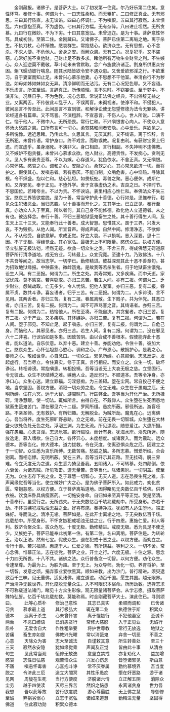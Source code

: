 <!-- { "loadSidebar": true } -->
　　金刚藏报。诸佛子。是菩萨大士。以了初发第一住竟。尔乃好乐第二住矣。意性怀笃。奉修十事。何谓为十。一曰志性柔和。而无粗犷。二曰修正真业。无有邪思。三曰其行质直。永无谀谄。四曰心怀调仁。不为嗔恨。五曰其行寂然。未曾愦乱。六曰意抱至真。不为虚伪。七曰其行方幅。无有杂碎。八曰进止坦然。无所贪慕。九曰行在微妙。不为下劣。十曰其意宽弘。未曾迫迮。是为十事。菩萨意性怀笃。具成初住。至第二住。金刚藏曰。又诸佛子。菩萨已住第二离垢之地。离于杀生。不执刀杖。心怀惭愧。愍哀群生。常抱慈心。欲济众生。无有思想。心不念杀。不求人便。不危他人。舍身之安。而解众患。无有二心。况复犯乎。又不盗窃。心常好施不贪他财。己财止足不数多求。睹他所有万物生业财宝之利。不生嫉心。众人迎逆莫不戴敬。草叶毛米未曾默取。念广布施救济诸乏。割身所供惠众穷困。蜎飞蠕动蚑行喘息。随其水陆皆欲令安不遇众患。又舍爱欲邪淫之行。不欲重习。自于妻室而知止足。未曾兴心慕乐他妻。心不思想不干他室。奉清白行不为秽浊。如母如姊如妹如女无异。清净鲜明而无沾污。无有二心况犯色耶。又不妄语。不乐虚言。所宣至诚。言辞真正。所传顺理。言不失时。不窃妄语。至于梦中。不演非法。况昼日乎。不为色教。况心念耶。常说正法佛之经典。不出俗辞无益之业。又离两舌。不传彼此斗乱于人。不误两盲。未彻视者。使诤不和。不侵犯人。彼间恶言不传至此。此间恶言不宣到彼。和解诤讼使无怨望修德为法令无罪殃。讲论经道各有篇章。又不骂詈。不演粗辞。不宣恶言。不伤人心。世人所说。口演不仁。恼于他人。不微中人。无所恐畏。常行仁和。不兴嗔恨害心向人。不使众人意怀汤火愁戚之患。口所布言可一切心。柔软慈和闻者安隐。心中爱乐。喜欲见之。多所悦豫。远近思睹。乃传此言。久思其言。无厌其辞。又不绮语。离于饰辞。言无所犯。未曾传语。常护身口。终不戏言。而取误教。况复由利。有获财宝贡上归遗。而宣虚乎。虽身溺死。不演非义。身口相应。言行相副。不失神明不违佛教。又不嫉妒不抱贪餐。未曾兴心慕求众欲。他人财业。高德贵性。不发痴心。贪利无义。见人多有豪贵至尊。不以为嫉。心存道义。犹鱼依水。不舍正真。又无嗔恨。心常怀慈。愍哀之心。调和之心。安隐之心。柔软之心。其心常念欲济一切。而将护之。假使其心。发嗔恚者。若有患厌。不能自制。众垢危害。心中恼热。寻除其根。令不炽盛。抱以仁和。慈心弘坦。如畏蚖蛇。毒兽之聚。恶心便休。成斯仁和。又弃邪见。奉于正见。不堕外学。舍于贪事虚伪之术。吉良之日。不择时节。不思国位。若睹帝主。不以为贵。不怀谀谄。表里相应心性仁和。奉佛法众不失三宝。愍哀三界皆欲度脱。是为十善。常当守护此十善德。心行如是。思惟奉行。若见众生犯诸恶业。当归恶趣。以十善事而开化之。又其学士。已立正见。奉行至真。亦劝众人入于至真。所以者何。其自己身不能修德。欲化他人立道德者。未之有也。彼选择念。奉行十善。不归三恶地狱饿鬼畜生之处。其十善行得生人间。及生天上三十三天。又能奉行此十善者。成大智慧。思惟其义。畏于三界。兴发大哀。不为毁损。从他人闻。所宣音声。得成声闻。自然中间。修清净志。不欲仰人。不从他受。自欲意解。求成正觉。好立大哀。不以损耗。志入深要。思十二因。不了无根。得缘觉业。其心宽弘。最极无上不可限量。愍伤众生。执权方便。坚立弘誓无极法铠。坦然无迹。欲救一切众生之类。不舍三界。得成佛慧无碍道原菩萨所行清净道地。成无穷业。习转最上。众宜究竟。至逮十力。乃致佛法。十八不共吾等闻之。故当志学。一切学已。勤修精进。彼益深观其此十恶不善章句。甚为招致地狱缘报。中殃畜生。微衅饿鬼。是故我等若杀生者。归于地狱畜生饿鬼。设生人间。有二恶报。何谓为二。所生之处。其寿常短。又多疾痛。而中夭逝。家室忧戚。莫不感哀。若喜窃取。亦归三恶苦。若生人间。亦有二报。何谓为二。乏少财业。怨贼劫取。亡无多少。令人忧恼。犯他人妻室。亦归三恶。复有二报。眷属不贞。数共斗诤。喜妄语者。归于三苦。有二恶报。何谓为二。人多诽谤。言不见用。其两舌者。亦归三苦。复有二报。眷属离散。生下贱子。共为伴党。其恶口者。亦归三苦。复有二报。何谓为二。闻不可声骂詈之音。其绮语者。亦归三苦。复有二报。何谓为二。热恼他人。所在至凑。不能自决。其贪餐者。亦归三苦。复有二报。少于产业。又多疾病。其怀嫉妒。亦归三苦。复有二报。何谓为二。若在人间。堕于邪见。不知止足。起于嗔恚。亦归三苦。复有二报。何谓为二。自危己身。而恼他人。其邪见者。亦归三苦。若生人间。复有二报。何谓为二。没在邪见六十二非喜。行谀谄如是多患。因致苦阴。由以合成不善根本。假使能弃此十恶者。能以道法。自乐伏意。以弃十恶。建立十善。亦能劝他。令住十善。彼加大仁。愍哀众生。心怀弘坦慈心愍心。调和之心。广布恩心。散拥护心。是我之心。奉师之心。敬如世尊。心自念曰。一切众生。邪见所缚。心意颠倒。志念反逆。发起虚行。吾当尽立。令住真实。修于正真。言行相应。而安立之。众生一切。破坏诤讼。转相诽谤。常抱嗔恚。转相投祸。吾等当设无上大哀无极之慈。立坚固行。令无彼此。众生不厌结缚之难。嫉他人业。造反邪行。不顺道本。吾等令净身。亦净口心。众生心迷。建立罪福。习淫怒痴。为三盖碍。堕在尘网。常自投己不便之地。当求坚固。善权方便。消寂一切众劳之患。令立无难。众生在于愚痴之厄。无明所缚。住在六冥。远于大智。游闇昧门。行窈弊业。吾等当为开化严治。无所挂碍。清净慧眼。使一切法。辄如所言。由得自在。不戴仰人。众生堕在生死困患地狱畜生饿鬼苦门。漂在邪见六十二疑。罗网所缦。愚痴所蔽。邪径所迷。游盲哑路。不亲圣师。无有救护。有所归趣。无解脱业。为贼所劫。魔鬼在心。远离佛心。吾当将养。度生死原旷野悬路。立之无难。前在无畏一切智城。众生堕在大林盛火欲处色处无色之处。浮泅三渊。为生死流。所见漂没。随恩爱江。大患所摄。强在愚痴。心念贪淫。志思危害。欲行贼役。而计有身。犹海水岸。淫鬼所迷。随放逸走。慕入嗜欲。住己自大。各怀异心。未度想度。或诸衰入。而为震动。远众德本。吾等当化。修大德本。道力拔救。令在灭度。使离恐惧众危之厄。因建立之于一切智。众生悉为贪乐所缚。无数苦痛。愁戚之恼。多所志慕。憎爱所结。合会别离。而相恋嫪。无明所蔽。受在三界。吾等当开示其正路。至无挂碍。脱三界难。令立灭度无为之道。众生悉为猗见吾我。五阴诸入。不可转移。处四颠倒。依六衰舍。为诸恶贼。所见攻击。遭无量苦。吾等当化。除诸患厄。一切阴盖。使至无为。众生志存下劣之业。乏于尊慧一切智心。无天人道。志在恐畏生死之难。乐声闻缘觉吾等当化。使立微妙广大之心。是为佛子菩萨所入。如此戒力。劝化贫匮。常抱慈愍。以权方便。立于菩萨离垢道地。因得睹见无央数亿百千垓佛。供养衣被。饮食床卧具病瘦医药。一切施安身命。自归如来至真平等正觉。受是至清。十善奉行。虽受行之。无所违失。于无央数亿百千垓兆载劫中。所受身形。亦若干劫。不怀贪嫉犯戒垢浊无益之业。好喜布施。奉持净戒。犹如有人适生堕地。端正姝好。寻而洗之。清净无垢。菩萨如是。在此开士离垢之地。于无央数亿百千垓。兆载劫中。所受身形。不怀贪嫉犯戒垢浊无益之业。行于四恩。惠施仁爱。利人等利。救济合聚众生。拔众危厄。十度无极。勤修精进。戒度无极。悉为具足不使乏少。又族姓子。菩萨已能奉此初第一住。有第二住。名曰离垢。菩萨住是。为转轮王。治以正法。然有七宝。假使众生。退在犯戒十恶之业。以权方便。而劝立之。令行十善。若兴福施。惠施于人。仁爱之德。有所饶益。等利之义。一切不舍。常心念佛。惟慕正法。志在徒党。菩萨之业。开士之行。六度无极。十住之源。思念十力四无所畏。十八不共。诸佛之法。众行普备念一切智。以何方便。劝化众生。令逮至尊。为最为上。为胜为超。至于无上。为众导师。劝化一切。养育将护。至一切智。发意之顷。捐弃家业爱欲黑冥。顺如来教。出为沙门。普行精进。须臾逮致百千三昧。见无量佛。适见诸佛。建立道谊。动百千国。愿生其国。越无限界。严治清净无数世界。开化度脱无量众生。入不可限识本宿命。所历劫数。选择志求不可称载道法诸门。睹见十方众生形像。观无限量诸菩萨会。从学志愿。摄取菩萨殊特弘誓。亿百千垓兆载劫数。莫能称焉。时金刚藏菩萨大士。演此住已。寻则颂曰。
　　此等心质朴　　修治己意性
　　其志已真实　　柔顺而调和
　　已舍诸习贪　　慕求最上道
　　其行极弘大　　辄在第二业
　　执德住于斯　　积累众德本
　　远离于杀生　　心未曾怀害
　　离于悭嫉行　　不犯他妻室
　　至诚不两舌　　不恶口绮语
　　已消恚贪行　　常修大慈愍
　　入于正见业　　无谄行质朴
　　无爱舍自大　　作性粗举要
　　将护世尊教　　常行无放逸
　　地狱之苦痛　　畜生亦如是
　　佛教兴光曜　　常以消饿鬼
　　弃舍一切恶　　不善之心意
　　灭除众为害　　志大至诚法
　　自谨敕其意　　所生转善处
　　至三十三天　　寂然永安隐
　　犹如缘觉乘　　声闻及正觉
　　皆由此十事　　从清白句生
　　见此常当观　　恒修无放逸
　　意坚立禁戒　　亦复劝化人
　　益加增愍哀　　志性日弘慈
　　观苦恼众生　　兴发心伤念
　　皆堕诸邪见　　斯由意不寤
　　嗔恚怀毒害　　心喜抱斗诤
　　常不厌眷属　　勤约慕境界
　　吾当度脱之　　令济此三厄
　　造立大闇冥　　其性乐愚痴
　　堕在奸恶路　　游于诸见网
　　周旋在生死　　当行方便度
　　济脱诸六情　　立正解五阴
　　消除众尘劳　　越于四使渎
　　灭尽三界苦　　然炽之恼患
　　永离诸贪身　　世力吾我想
　　吾以此等故　　苦行欲度脱
　　游心尊最胜　　无上佛之慧
　　导御修至诚　　弃捐劣愵心
　　立志于宽弘　　诸如来道慧
　　勤精进无量　　坚固得佛道
　　住此寂功勋　　积累众德本
